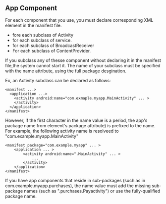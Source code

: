 ## App Component
For each component that you use, you must declare corresponding XML element in the manifest file. 
- <activity> fore each subclass of Activity
- <service> for each subclass of service.
- <receiver> for each subclass of BroadcastReceiver
- <provider> For each subclass of ContentProvider. 

If you subclass any of thesse component without declaring it in the manifest file,the system cannot start it. The name of your subclass must be specified with the name attribute, using the full package desgination. 

Ex, an Activity subclass can be declared as follows:
```
<manifest ...> 
  <application ...> 
    <activity android:name="com.exmaple.myapp.MainActivity" ... >
    </activity>
  </application>
</manifest>
```

However, if the first character in the name value is a period, the app's package name from <manifest> element's package attribute) is prefixed to the name. For example, the following activity name is resolveed to "com.example.myapp.MainActivity"
```
<manifest package="com.example.myapp" ... >
    <application ... >
        <activity android:name=".MainActivity" ... >
            ...
        </activity>
    </application>
</manifest>
```
If you have app components that reside in sub-packages (such as in com.example.myapp.purchases), the name value must add the missing sub-package names (such as ".purchases.Payactivity") or use the fully-qualified package name. 

